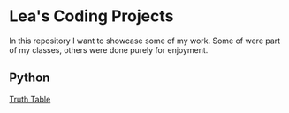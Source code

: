 # Lea's Coding Projects
In this repository I want to showcase some of my work. Some of were part of my
classes, others were done purely for enjoyment.  

## Python
[Truth Table](./logic_gates.py)
